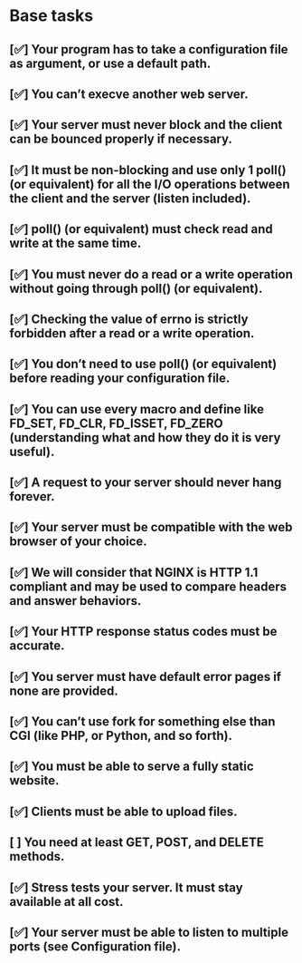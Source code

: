 # Base tasks

## [✅] Your program has to take a configuration file as argument, or use a default path.
## [✅] You can’t execve another web server.
## [✅] Your server must never block and the client can be bounced properly if necessary.
## [✅] It must be non-blocking and use only 1 poll() (or equivalent) for all the I/O operations between the client and the server (listen included).
## [✅] poll() (or equivalent) must check read and write at the same time.
## [✅] You must never do a read or a write operation without going through poll() (or equivalent).
## [✅] Checking the value of errno is strictly forbidden after a read or a write operation.
## [✅] You don’t need to use poll() (or equivalent) before reading your configuration file.
## [✅] You can use every macro and define like FD_SET, FD_CLR, FD_ISSET, FD_ZERO (understanding what and how they do it is very useful).
## [✅] A request to your server should never hang forever.
## [✅] Your server must be compatible with the web browser of your choice.
## [✅] We will consider that NGINX is HTTP 1.1 compliant and may be used to compare headers and answer behaviors.
## [✅] Your HTTP response status codes must be accurate.
## [✅] You server must have default error pages if none are provided.
## [✅] You can’t use fork for something else than CGI (like PHP, or Python, and so forth).
## [✅] You must be able to serve a fully static website.
## [✅] Clients must be able to upload files.
## [ ] You need at least GET, POST, and DELETE methods.
## [✅] Stress tests your server. It must stay available at all cost.
## [✅] Your server must be able to listen to multiple ports (see Configuration file).